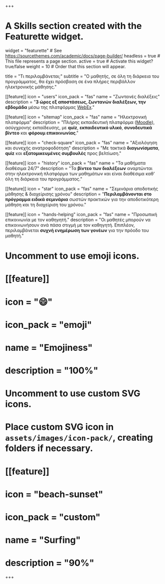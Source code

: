 +++
# A Skills section created with the Featurette widget.
widget = "featurette"  # See https://sourcethemes.com/academic/docs/page-builder/
headless = true  # This file represents a page section.
active = true  # Activate this widget? true/false
weight = 10  # Order that this section will appear.

title = "Τι περιλαμβάνεται;"
subtitle = "Ο μαθητής, σε όλη τη διάρκεια του προγράμματος, θα έχει πρόσβαση σε ένα πλήρες περιβάλλον ηλεκτρονικής μάθησης."

[[feature]]
  icon = "users"
  icon_pack = "fas"
  name = "Ζωντανές διαλέξεις"
  description = "**3 ώρες εξ αποστάσεως, ζωντανών διαλέξεων, την εβδομάδα** μέσω της πλατφόρμας [WebEx](https://www.webex.com)."
  
[[feature]]
  icon = "sitemap"
  icon_pack = "fas"
  name = "Ηλεκτρονική πλατφόρμα"
  description = "Πλήρης εκπαιδευτική πλατφόρμα ([Moodle](https://moodle.org)), ασύγχρονης εκπαίδευσης, με **quiz**, **εκπαιδευτικό υλικό**, **συνοδευτικά βίντεο** και **φόρουμ επικοινωνίας**."  
  
[[feature]]
  icon = "check-square"
  icon_pack = "fas"
  name = "Αξιολόγηση και συνεχής ανατροφοδότηση"
  description = "Με τακτικά **διαγωνίσματα**, **quiz** και **εξατομικευμένες συμβουλές** προς βελτίωση."

[[feature]]
  icon = "history"
  icon_pack = "fas"
  name = "Τα μαθήματα διαθέσιμα 24/7"
  description = "Τα **βίντεο των διαλέξεων** αναρτώνται στην ηλεκτρονική πλατφόρμα των μαθημάτων και είναι διαθέσιμα καθ' όλη τη διάρκεια του προγράμματος."

[[feature]]
  icon = "star"
  icon_pack = "fas"
  name = "Σεμινάρια αποδοτικής μάθησης & διαχείρισης χρόνου"
  description = "**Περιλαμβάνονται στο πρόγραμμα ειδικά σεμινάρια** σωστών πρακτικών για την αποδοτικότερη μάθηση και τη διαχείριση του χρόνου."

[[feature]]
  icon = "hands-helping"
  icon_pack = "fas"
  name = "Προσωπική επικοινωνία με τον καθηγητή."
  description = "Οι μαθητές μπορούν να επικοινωνήσουν ανά πάσα στιγμή με τον καθηγητή. Επιπλέον, περιλαμβάνεται **συχνή ενημέρωση των γονέων** για την πρόοδο του μαθητή."

# Uncomment to use emoji icons.
# [[feature]]
#  icon = ":smile:"
#  icon_pack = "emoji"
#  name = "Emojiness"
#  description = "100%"  

# Uncomment to use custom SVG icons.
# Place custom SVG icon in `assets/images/icon-pack/`, creating folders if necessary.
# [[feature]]
#  icon = "beach-sunset"
#  icon_pack = "custom"
#  name = "Surfing"
#  description = "90%"

+++

</br>
</br>
